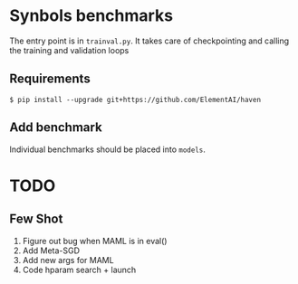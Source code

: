 # Synbols benchmarks
The entry point is in `trainval.py`. It takes care of checkpointing and calling the training and validation loops

## Requirements
```
$ pip install --upgrade git+https://github.com/ElementAI/haven
```

## Add benchmark
Individual benchmarks should be placed into `models`.
# TODO

## Few Shot


1. Figure out bug when MAML is in eval()
2. Add Meta-SGD
3. Add new args for MAML
4. Code hparam search + launch
